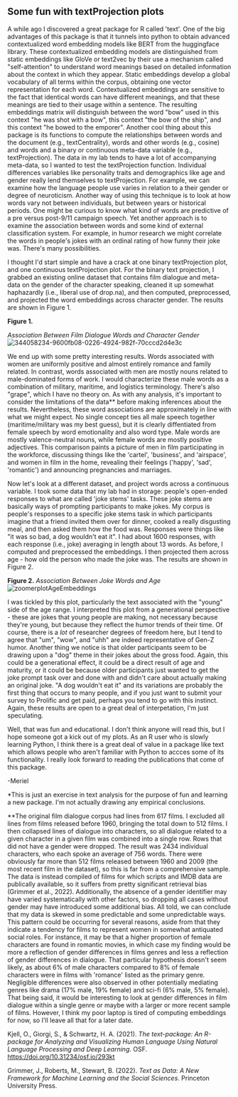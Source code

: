 ## Some fun with textProjection plots

A while ago I discovered a great package for R called 'text'. One of the big advantages of this package is that it tunnels into python to obtain advanced contextualized word embedding models like BERT from the huggingface library. These contextualized embedding models are distinguished from static embeddings like GloVe or text2vec by their use a mechanism called "self-attention" to understand word meanings based on detailed information about the context in which they appear. Static embeddings develop a global vocabulary of all terms within the corpus, obtaining one vector representation for each word. Contextualized embeddings are sensitive to the fact that identical words can have different meanings, and that these meanings are tied to their usage within a sentence. The resulting embeddings matrix will distinguish between the word "bow" used in this context "he was shot with a bow", this context "the bow of the ship", and this context "he bowed to the emporer". 
Another cool thing about this package is its functions to compute the relationships between words and the document (e.g., textCentrality), words and other words (e.g., cosine) and words and a binary or continuous meta-data variable (e.g., textProjection). The data in my lab tends to have a lot of accompanying meta-data, so I wanted to test the textProjection function. Individual differences variables like personality traits and demographics like age and gender really lend themselves to textProjection. For example, we can examine how the language people use varies in relation to a their gender or degree of neuroticism. Another way of using this technique is to look at how words vary not between individuals, but between years or historical periods. One might be curious to know what kind of words are predictive of a pre versus post-9/11 campaign speech. Yet another approach is to examine the association between words and some kind of external classification system. For example, in humor research we might correlate the words in people's jokes with an ordinal rating of how funny their joke was. There's many possibilities. 

I thought I'd start simple and have a crack at one binary textProjection plot, and one continuous textProjection plot. For the binary text projection, I grabbed an existing online dataset that contains film dialogue and meta-data on the gender of the character speaking, cleaned it up somewhat haphazardly (i.e., liberal use of drop.na), and then computed, preprocessed, and projected the word embeddings across character gender. The results are shown in Figure 1.

**Figure 1.**

*Association Between Film Dialogue Words and Character Gender*
![344058234-9600fb08-0226-4924-982f-70cccd2d4e3c](https://github.com/user-attachments/assets/19d2ff63-1fcd-4c30-a666-12617ecb66aa)

We end up with some pretty interesting results. Words associated with women are uniformly positive and almost entirely romance and family related. In contrast, words associated with men are mostly nouns related to male-dominated forms of work. I would characterize these male words as a combination of military, maritime, and logistics terminology. There's also "grape", which I have no theory on. As with any analysis, it's important to consider the limitations of the data** before making inferences about the results. Nevertheless, these word associations are approximately in line with what we might expect. No single concept ties all male speech together (maritime/military was my best guess), but it is clearly diffentiated from female speech by word emotionality and also word type. Male words are mostly valence-neutral nouns, while female words are mostly positive adjectives. This comparison paints a picture of men in film participating in the workforce, discussing things like the 'cartel', 'business', and 'airspace', and women in film in the home, revealing their feelings ('happy', 'sad', 'romantic') and announcing pregnancies and marriages. 

Now let's look at a different dataset, and project words across a continuous variable. I took some data that my lab had in storage: people's open-ended responses to what are called 'joke stems' tasks. These joke stems are basically ways of prompting participants to make jokes. My corpus is people's responses to a specific joke stems task in which participants imagine that a friend invited them over for dinner, cooked a really disgusting meal, and then asked them how the food was. Responses were things like "it was so bad, a dog wouldn't eat it". I had about 1600 responses, with each response (i.e., joke) averaging in length about 13 words. As before, I computed and preprocessed the embeddings. I then projected them across age - how old the person who made the joke was. The results are shown in Figure 2.

**Figure 2.**
*Association Between Joke Words and Age*
![zoomerplotAgeEmbeddings](https://github.com/user-attachments/assets/6f515e21-64d8-489f-9055-caf79d11b033)

I was tickled by this plot, particularly the text associated with the "young" side of the age range. I interpreted this plot from a generational perspective - these are jokes that young people are making, not necessary because they're young, but because they reflect the humor trends of their time. Of course, there is a *lot* of researcher degrees of freedom here, but I tend to agree that "um", "wow", and "uhh" are indeed representative of Gen-Z humor. Another thing we notice is that older participants seem to be drawing upon a "dog" theme in their jokes about the gross food. Again, this could be a generational effect, it could be a direct result of age and maturity, or it could be because older participants just wanted to get the joke prompt task over and done with and didn't care about actually making an original joke. "A dog wouldn't eat it" and its variations are probably the first thing that occurs to many people, and if you just want to submit your survey to Prolific and get paid, perhaps you tend to go with this instinct. Again, these results are open to a great deal of interpetation, I'm just speculating.

Well, that was fun and educational. I don't think anyone will read this, but I hope someone got a kick out of my plots. As an R user who is slowly learning Python, I think there is a great deal of value in a package like text which allows people who aren't familiar with Python to accces some of its functionality. I really look forward to reading the publications that come of this package.

-Meriel


*This is just an exercise in text analysis for the purpose of fun and learning a new package. I'm not actually drawing any empirical conclusions. 

**The original film dialogue corpus had lines from 617 films. I excluded all lines from films released before 1960, bringing the total down to 512 films. I then collapsed lines of dialogue into characters, so all dialogue related to a given character in a given film was combined into a single row. Rows that did not have a gender were dropped. The result was 2434 individual characters, who each spoke an average of 756 words. There were obviously far more than 512 films released between 1960 and 2009 (the most recent film in the dataset), so this is far from a comprehensive sample. The data is instead compiled of films for which scripts and IMDB data are publically available, so it suffers from pretty significant retrieval bias (Grimmer et al., 2022). Additionally, the absence of a gender identifier may have varied systematically with other factors, so dropping all cases without gender may have introduced some additional bias. All told, we can conclude that my data is skewed in some predictable and some unpredictable ways. 
This pattern could be occurring for several reasons, aside from that they indicate a tendency for films to represent women in somewhat antiquated social roles. For instance, it may be that a higher proportion of female characters are found in romantic movies, in which case my finding would be more a reflection of gender differences in films genres and less a reflection of gender differences in dialogue. That particular hypothesis doesn't seem likely, as about 6% of male characters compared to 8% of female characters were in films with 'romance' listed as the primary genre. Negligible differences were also observed in other potentially mediating genres like drama (17% male, 19% female) and sci-fi (6% male, 5% female). That being said, it would be interesting to look at gender differences in film dialogue within a single genre or maybe with a larger or more recent sample of films. However, I think my poor laptop is tired of computing embeddings for now, so I'll leave all that for a later date. 

Kjell, O., Giorgi, S., & Schwartz, H. A. (2021). *The text-package: An R-package for Analyzing and Visualizing Human Language Using Natural Language Processing and Deep Learning*. OSF. https://doi.org/10.31234/osf.io/293kt

Grimmer, J., Roberts, M., Stewart, B. (2022). *Text as Data: A New Framework for Machine Learning and the Social Sciences*. Princeton University Press.





